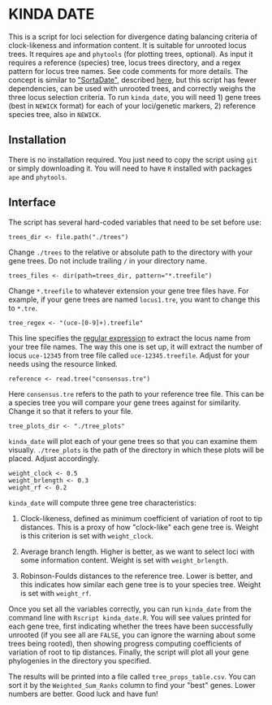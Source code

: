 # KINDA DATE
This is a script for loci selection for divergence dating balancing criteria of clock-likeness and information content. It is suitable for unrooted locus trees. It requires `ape` and `phytools` (for plotting trees, optional). As input it requires a reference (species) tree, locus trees directory, and a regex pattern for locus tree names. See code comments for more details. The concept is similar to ["SortaDate"](https://github.com/FePhyFoFum/SortaDate), described [here](https://doi.org/10.1371/journal.pone.0197433), but this script has fewer dependencies, can be used with unrooted trees, and correctly weighs the three locus selection criteria. To run `kinda_date`, you will need 1) gene trees (best in `NEWICK` format) for each of your loci/genetic markers, 2) reference species tree, also in `NEWICK`.

## Installation
There is no installation required. You just need to copy the script using `git` or simply downloading it. You will need to have `R` installed with packages `ape` and `phytools`.

## Interface
The script has several hard-coded variables that need to be set before use:
```
trees_dir <- file.path("./trees")
```
Change `./trees` to the relative or absolute path to the directory with your gene trees. Do not include trailing `/` in your directory name.
```
trees_files <- dir(path=trees_dir, pattern="*.treefile")
``` 
Change `*.treefile` to whatever extension your gene tree files have. For example, if your gene trees are named `locus1.tre`, you want to change this to `*.tre`.
```
tree_regex <- "(uce-[0-9]+).treefile"
```
This line specifies the [regular expression](https://cran.r-project.org/web/packages/stringr/vignettes/regular-expressions.html) to extract the locus name from your tree file names. The way this one is set up, it will extract the number of locus `uce-12345` from tree file called `uce-12345.treefile`. Adjust for your needs using the resource linked.
```
reference <- read.tree("consensus.tre")
```
Here `consensus.tre` refers to the path to your reference tree file. This can be a species tree you will compare your gene trees against for similarity. Change it so that it refers to your file.
```
tree_plots_dir <- "./tree_plots"
``` 
`kinda_date` will plot each of your gene trees so that you can examine them visually. `./tree_plots` is the path of the directory in which these plots will be placed. Adjust accordingly.
```
weight_clock <- 0.5
weight_brlength <- 0.3
weight_rf <- 0.2
```
`kinda_date` will compute three gene tree characteristics: 

1) Clock-likeness, defined as minimum coefficient of variation of root to tip distances. This is a proxy of how "clock-like" each gene tree is. Weight is this criterion is set with `weight_clock`.

2) Average branch length. Higher is better, as we want to select loci with some information content. Weight is set with `weight_brlength`.

3) Robinson-Foulds distances to the reference tree. Lower is better, and this indicates how similar each gene tree is to your species tree. Weight is set with `weight_rf`.

Once you set all the variables correctly, you can run `kinda_date` from the command line with `Rscript kinda_date.R`. You will see values printed for each gene tree, first indicating whether the trees have been successfully unrooted (if you see all are `FALSE`, you can ignore the warning about some trees being rooted), then showing progress computing coefficients of variation of root to tip distances. Finally, the script will plot all your gene phylogenies in the directory you specified.

The results will be printed into a file called `tree_props_table.csv`. You can sort it by the `Weighted_Sum_Ranks` column to find your "best" genes. Lower numbers are better. Good luck and have fun!